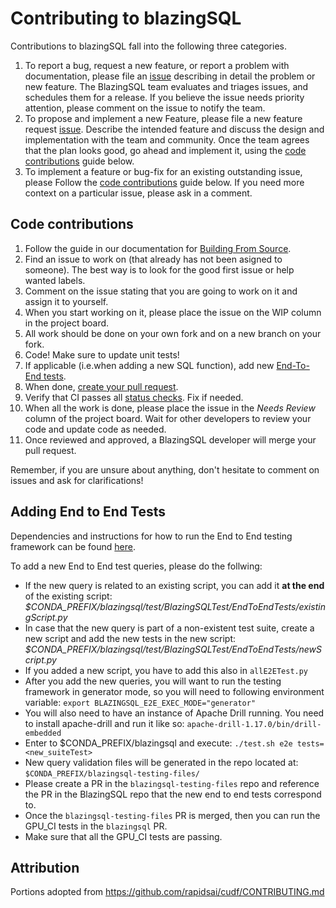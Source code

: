 # Contributing to blazingSQL

Contributions to blazingSQL fall into the following three categories.

1. To report a bug, request a new feature, or report a problem with
    documentation, please file an [issue](https://github.com/blazingdb/blazingsql/issues/new/choose)
    describing in detail the problem or new feature. The BlazingSQL team evaluates 
    and triages issues, and schedules them for a release. If you believe the 
    issue needs priority attention, please comment on the issue to notify the 
    team.
2. To propose and implement a new Feature, please file a new feature request 
    [issue](https://github.com/blazingdb/blazingsql/issues/new/choose). Describe the 
    intended feature and discuss the design and implementation with the team and
    community. Once the team agrees that the plan looks good, go ahead and 
    implement it, using the [code contributions](#code-contributions) guide below.
3. To implement a feature or bug-fix for an existing outstanding issue, please 
    Follow the [code contributions](#code-contributions) guide below. If you 
    need more context on a particular issue, please ask in a comment.

## Code contributions

1. Follow the guide in our documentation for [Building From Source](https://github.com/BlazingDB/blazingsql#buildinstall-from-source-conda-environment).
2. Find an issue to work on (that already has not been asigned to someone). The best way is to look for the good first issue or help wanted labels.
3. Comment on the issue stating that you are going to work on it and assign it to yourself.
4. When you start working on it, please place the issue on the WIP column in the project board.
5. All work should be done on your own fork and on a new branch on your fork.
6. Code! Make sure to update unit tests!
7. If applicable (i.e.when adding a new SQL function), add new [End-To-End tests](#adding-new-end-to-end-tests).
8. When done, [create your pull request](https://github.com/blazingdb/blazingsql/compare).
9. Verify that CI passes all [status checks](https://help.github.com/articles/about-status-checks/). Fix if needed.
10. When all the work is done, please place the issue in the _Needs Review_ column of the project board. Wait for other developers to review your code and update code as needed.
11. Once reviewed and approved, a BlazingSQL developer will merge your pull request.

Remember, if you are unsure about anything, don't hesitate to comment on issues
and ask for clarifications!

## Adding End to End Tests

Dependencies and instructions for how to run the End to End testing framework can be found [here](tests/README.md).

To add a new End to End test queries, please do the follwing:
- If the new query is related to an existing script, you can add it **at the end** of the existing script:
*$CONDA_PREFIX/blazingsql/test/BlazingSQLTest/EndToEndTests/existingScript.py*
- In case that the new query is part of a non-existent test suite, create a new script and add the new tests in the new script:
*$CONDA_PREFIX/blazingsql/test/BlazingSQLTest/EndToEndTests/newScript.py*
- If you added a new script, you have to add this also in `allE2ETest.py`
- After you add the new queries, you will want to run the testing framework in generator mode, so you will need to following environment variable:
`export BLAZINGSQL_E2E_EXEC_MODE="generator"`
- You will also need to have an instance of Apache Drill running. You need to install apache-drill and run it like so:
`apache-drill-1.17.0/bin/drill-embedded`
- Enter to $CONDA_PREFIX/blazingsql and execute: 
`./test.sh e2e tests=<new_suiteTest>`
- New query validation files will be generated in the repo located at: 
`$CONDA_PREFIX/blazingsql-testing-files/`
- Please create a PR in the `blazingsql-testing-files` repo and reference the PR in the BlazingSQL repo that the new end to end tests correspond to.
- Once the `blazingsql-testing-files` PR is merged, then you can run the GPU_CI tests in the `blazingsql` PR. 
- Make sure that all the GPU_CI tests are passing.


## Attribution
Portions adopted from https://github.com/rapidsai/cudf/CONTRIBUTING.md
